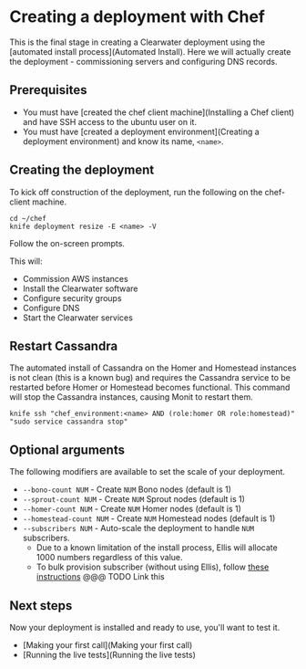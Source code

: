# Creating a deployment with Chef

This is the final stage in creating a Clearwater deployment using the [automated install process](Automated Install).  Here we will actually create the deployment - commissioning servers and configuring DNS records.

## Prerequisites

* You must have [created the chef client machine](Installing a Chef client) and have SSH access to the ubuntu user on it.
* You must have [created a deployment environment](Creating a deployment environment) and know its name, `<name>`.

## Creating the deployment

To kick off construction of the deployment, run the following on the chef-client machine.

    cd ~/chef
    knife deployment resize -E <name> -V

Follow the on-screen prompts.

This will:

* Commission AWS instances
* Install the Clearwater software
* Configure security groups
* Configure DNS
* Start the Clearwater services

## Restart Cassandra

The automated install of Cassandra on the Homer and Homestead instances is not clean (this is a known bug) and requires the Cassandra service to be restarted before Homer or Homestead becomes functional.  This command will stop the Cassandra instances, causing Monit to restart them.

    knife ssh "chef_environment:<name> AND (role:homer OR role:homestead)" "sudo service cassandra stop"

## Optional arguments

The following modifiers are available to set the scale of your deployment.

* `--bono-count NUM` - Create `NUM` Bono nodes (default is 1)
* `--sprout-count NUM` - Create `NUM` Sprout nodes (default is 1)
* `--homer-count NUM` - Create `NUM` Homer nodes (default is 1)
* `--homestead-count NUM` - Create `NUM` Homestead nodes (default is 1)
* `--subscribers NUM` - Auto-scale the deployment to handle `NUM` subscribers.
  - Due to a known limitation of the install process, Ellis will allocate 1000 numbers regardless of this value.
  - To bulk provision subscriber (without using Ellis), follow [these instructions]() @@@ TODO Link this

## Next steps

Now your deployment is installed and ready to use, you'll want to test it.

* [Making your first call](Making your first call)
* [Running the live tests](Running the live tests)
